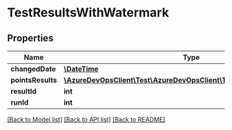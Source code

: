 # TestResultsWithWatermark

## Properties
Name | Type | Description | Notes
------------ | ------------- | ------------- | -------------
**changedDate** | [**\DateTime**](\DateTime.md) |  | [optional] 
**pointsResults** | [**\AzureDevOpsClient\Test\AzureDevOpsClient\Test\Model\PointsResults2[]**](PointsResults2.md) |  | [optional] 
**resultId** | **int** |  | [optional] 
**runId** | **int** |  | [optional] 

[[Back to Model list]](../README.md#documentation-for-models) [[Back to API list]](../README.md#documentation-for-api-endpoints) [[Back to README]](../README.md)


